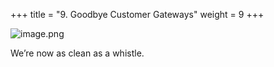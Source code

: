 +++
title = "9. Goodbye Customer Gateways"
weight = 9
+++


![image.png](/images/008-viii-clean-it-up/41-992134-image.png)


We’re now as clean as a whistle. 



